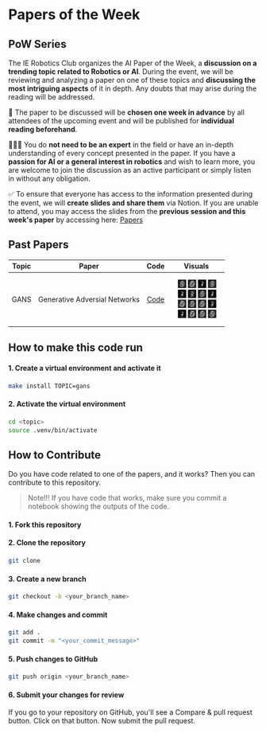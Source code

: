 # Papers of the Week



## PoW Series

The IE Robotics Club organizes the AI Paper of the Week, a **discussion on a trending topic related to Robotics or AI**. During the event, we will be reviewing and analyzing a paper on one of these topics and **discussing the most intriguing aspects** of it in depth. Any doubts that may arise during the reading will be addressed.

📅 The paper to be discussed will be **chosen one week in advance** by all attendees of the upcoming event and will be published for **individual reading beforehand**.

🙋🏻‍♂️ You do **not need to be an expert** in the field or have an in-depth understanding of every concept presented in the paper. If you have a **passion for AI or a general interest in robotics** and wish to learn more, you are welcome to join the discussion as an active participant or simply listen in without any obligation.

✅ To ensure that everyone has access to the information presented during the event, we will **create slides and share them** via Notion. If you are unable to attend, you may access the slides from the **previous session and this week's paper** by accessing here: [Papers](https://www.notion.so/AI-PoW-Series-77071497fa224d2a897e77ec0f4b172a)

## Past Papers


 
| Topic | Paper | Code | Visuals |
| :---: | :---: | :---: | :---: |
| GANS  | Generative Adversial Networks | [Code](./gans/) | <img src="./gans/evolution.gif" width="100" height="100"> |


## How to make this code run

#### 1. Create a virtual environment and activate it

```bash
make install TOPIC=gans
```


#### 2. Activate the virtual environment

```bash
cd <topic>
source .venv/bin/activate
```


## How to Contribute

Do you have code related to one of the papers, and it works? Then you can contribute to this repository. 

> Note!!! If you have code that works, make sure you commit a notebook showing the outputs of the code.


#### 1. Fork this repository

#### 2. Clone the repository

```bash
git clone
```

#### 3. Create a new branch

```bash
git checkout -b <your_branch_name>
```

#### 4. Make changes and commit

```bash
git add .
git commit -m "<your_commit_message>"
```

#### 5. Push changes to GitHub

```bash
git push origin <your_branch_name>
```

#### 6. Submit your changes for review

If you go to your repository on GitHub, you'll see a Compare & pull request button. Click on that button. Now submit the pull request.









